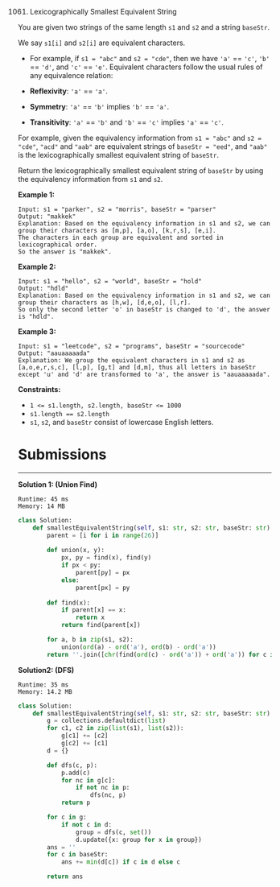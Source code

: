 1061. Lexicographically Smallest Equivalent String

You are given two strings of the same length `s1` and `s2` and a string `baseStr`.

We say `s1[i]` and `s2[i]` are equivalent characters.

* For example, if `s1 = "abc"` and `s2 = "cde"`, then we have `'a'` == `'c'`, `'b'` == `'d'`, and `'c'` == `'e'`.
Equivalent characters follow the usual rules of any equivalence relation:

* **Reflexivity**: `'a'` == `'a'`.
* **Symmetry**: `'a'` == `'b'` implies `'b'` == `'a'`.
* **Transitivity**: `'a'` == `'b'` and `'b'` == `'c'` implies `'a'` == `'c'`.

For example, given the equivalency information from `s1 = "abc"` and `s2 = "cde"`, `"acd"` and `"aab"` are equivalent strings of `baseStr = "eed"`, and `"aab"` is the lexicographically smallest equivalent string of `baseStr`.

Return the lexicographically smallest equivalent string of `baseStr` by using the equivalency information from `s1` and `s2`.

 

**Example 1:**
```
Input: s1 = "parker", s2 = "morris", baseStr = "parser"
Output: "makkek"
Explanation: Based on the equivalency information in s1 and s2, we can group their characters as [m,p], [a,o], [k,r,s], [e,i].
The characters in each group are equivalent and sorted in lexicographical order.
So the answer is "makkek".
```

**Example 2:**
```
Input: s1 = "hello", s2 = "world", baseStr = "hold"
Output: "hdld"
Explanation: Based on the equivalency information in s1 and s2, we can group their characters as [h,w], [d,e,o], [l,r].
So only the second letter 'o' in baseStr is changed to 'd', the answer is "hdld".
```

**Example 3:**
```
Input: s1 = "leetcode", s2 = "programs", baseStr = "sourcecode"
Output: "aauaaaaada"
Explanation: We group the equivalent characters in s1 and s2 as [a,o,e,r,s,c], [l,p], [g,t] and [d,m], thus all letters in baseStr except 'u' and 'd' are transformed to 'a', the answer is "aauaaaaada".
```

**Constraints:**

* `1 <= s1.length, s2.length, baseStr <= 1000`
* `s1.length == s2.length`
* `s1`, `s2`, and `baseStr` consist of lowercase English letters.

# Submissions
---
**Solution 1: (Union Find)**
```
Runtime: 45 ms
Memory: 14 MB
```
```python
class Solution:
    def smallestEquivalentString(self, s1: str, s2: str, baseStr: str) -> str:
        parent = [i for i in range(26)]
            
        def union(x, y):
            px, py = find(x), find(y)
            if px < py:
                parent[py] = px
            else:
                parent[px] = py
        
        def find(x):
            if parent[x] == x:
                return x
            return find(parent[x])

        for a, b in zip(s1, s2):
            union(ord(a) - ord('a'), ord(b) - ord('a'))
        return ''.join([chr(find(ord(c) - ord('a')) + ord('a')) for c in baseStr])
```

**Solution2: (DFS)**
```
Runtime: 35 ms
Memory: 14.2 MB
```
```python
class Solution:
    def smallestEquivalentString(self, s1: str, s2: str, baseStr: str) -> str:
        g = collections.defaultdict(list)
        for c1, c2 in zip(list(s1), list(s2)):
            g[c1] += [c2]
            g[c2] += [c1]
        d = {}

        def dfs(c, p):
            p.add(c)
            for nc in g[c]:
                if not nc in p:
                    dfs(nc, p)
            return p

        for c in g:
            if not c in d:
                group = dfs(c, set())
                d.update({x: group for x in group})
        ans = ''
        for c in baseStr:
            ans += min(d[c]) if c in d else c

        return ans
```
